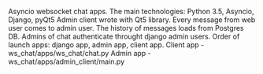 Asyncio websocket chat apps.
The main technologies: Python 3.5, Asyncio, Django, pyQt5
Admin client wrote with Qt5 library. Every message from web user comes to admin user. The history of messages loads from Postgres DB. Admins of chat authenticate throught django admin users. 
Order of launch apps: django app, admin app, client app.
Client app - ws_chat/apps/ws_chat/chat.py
Admin app - ws_chat/apps/admin_client/main.py

